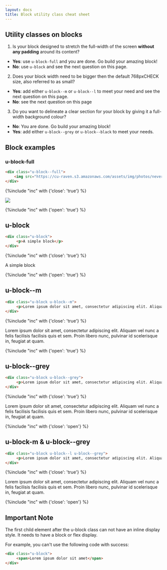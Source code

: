 ```yaml
---
layout: docs
title: Block utility class cheat sheet
---
```

## Utility classes on blocks

1. Is your block designed to stretch the full-width of the screen **without any padding** around its content?

- **Yes**: use `u-block-full` and you are done. Go build your amazing block!
- **No**: use `u-block` and see the next question on this page.

2. Does your block width need to be bigger then the default 768pxCHECK size, also referred to as small?

- **Yes**: add either `u-block--m` or `u-block--l` to meet your need and see the next question on this page.
- **No**: see the next question on this page

3. Do you want to delineate a clear section for your block by giving it a full-width background colour?
- **No**: You are done. Go build your amazing block!
- **Yes**: add either `u-block--grey` or `u-block--black` to meet your needs.

## Block examples

### u-block-full

```HTML
<div class="u-block--full">
    <img src="https://cu-raven.s3.amazonaws.com/assets/img/photos/nevermore.jpg"/>
</div>
```
{%include "inc" with {'close': 'true'} %}

<div class="u-block--full">
    <img src="https://cu-raven.s3.amazonaws.com/assets/img/photos/nevermore.jpg"/>
</div>

{%include "inc" with {'open': 'true'} %}

## u-block
```HTML
<div class="u-block">
     <p>A simple block</p>
</div>
```
{%include "inc" with {'close': 'true'} %}

<div class="u-block">
     <p>A simple block</p>
</div>

{%include "inc" with {'open': 'true'} %}

## u-block--m
```HTML
<div class="u-block u-block--m">
     <p>Lorem ipsum dolor sit amet, consectetur adipiscing elit. Aliquam vel nunc a felis facilisis facilisis quis et sem. Proin libero nunc, pulvinar id scelerisque in, feugiat at quam.</p>
</div>
```
{%include "inc" with {'close': 'true'} %}

<div class="u-block u-block--m">
     <p>Lorem ipsum dolor sit amet, consectetur adipiscing elit. Aliquam vel nunc a felis facilisis facilisis quis et sem. Proin libero nunc, pulvinar id scelerisque in, feugiat at quam.</p>
      </div>

{%include "inc" with {'open': 'true'} %}

## u-block--grey
```HTML
<div class="u-block u-block--grey">
     <p>Lorem ipsum dolor sit amet, consectetur adipiscing elit. Aliquam vel nunc a felis facilisis facilisis quis et sem. Proin libero nunc, pulvinar id scelerisque in, feugiat at quam. </p>
</div>
```
{%include "inc" with {'close': 'true'} %}

<div class="u-block u-block--grey">
     <p>Lorem ipsum dolor sit amet, consectetur adipiscing elit. Aliquam vel nunc a felis facilisis facilisis quis et sem. Proin libero nunc, pulvinar id scelerisque in, feugiat at quam. </p>
</div>

{%include "inc" with {'close': 'open'} %}

## u-block-m & u-block--grey
```HTML
<div class="u-block u-block--l u-block--grey">
     <p>Lorem ipsum dolor sit amet, consectetur adipiscing elit. Aliquam vel nunc a felis facilisis facilisis quis et sem. Proin libero nunc, pulvinar id scelerisque in, feugiat at quam. </p>
</div>
```
{%include "inc" with {'close': 'true'} %}

<div class="u-block u-block--l u-block--grey">
     <p>Lorem ipsum dolor sit amet, consectetur adipiscing elit. Aliquam vel nunc a felis facilisis facilisis quis et sem. Proin libero nunc, pulvinar id scelerisque in, feugiat at quam.</p>
</div>

{%include "inc" with {'close': 'open'} %}

## Important Note

The first child element after the u-block class can not have an inline display style. It needs to have a block or flex display.

For example, you can't use the following code with success:

```HTML
<div class="u-block">
     <span>Lorem ipsum dolor sit amet</span>
</div>
```













